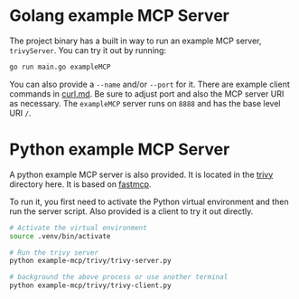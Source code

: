 
# Golang example MCP Server

The project binary has a built in way to run an example MCP server, `trivyServer`. 
You can try it out by running:

```bash
go run main.go exampleMCP

```
You can also provide a `--name` and/or `--port` for it. There are example client 
commands in [curl.md](../docs/curl.md). Be sure to adjust port and also the MCP
server URI as necessary. The `exampleMCP` server runs on `8888` and has the base 
level URI `/`.


# Python example MCP Server

A python example MCP server is also provided. It is located in the [trivy](./trivy/)
directory here. It is based on [fastmcp](https://gofastmcp.com/). 

To run it, you first need to activate the Python virtual environment and 
then run the server script. Also provided is a client to try it out directly.


```bash
# Activate the virtual environment
source .venv/bin/activate

# Run the trivy server
python example-mcp/trivy/trivy-server.py

# background the above process or use another terminal
python example-mcp/trivy/trivy-client.py
```

